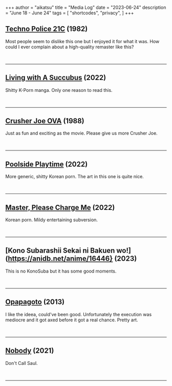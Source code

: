 +++
author = "aikatsu"
title = "Media Log"
date = "2023-06-24"
description = "June 18 - June 24"
tags = [
    "shortcodes",
    "privacy",
]
+++

## [Techno Police 21C](https://anidb.net/anime/1862) (1982)

Most people seem to dislike this one but I enjoyed it for what it was. How could I ever complain about a high-quality remaster like this?

<br>

---

## [Living with A Succubus](https://anilist.co/manga/150052/Donggeonyeoga-Succubus/) (2022)

Shitty K-Porn manga. Only one reason to read this.

<br>

---

## [Crusher Joe OVA](https://anidb.net/anime/2057) (1988)

Just as fun and exciting as the movie. Please give us more Crusher Joe.

<br>

---

## [Poolside Playtime](https://anilist.co/manga/152440/Mulmitjageop/) (2022)

More generic, shitty Korean porn. The art in this one is quite nice.

<br>

---

## [Master, Please Charge Me](https://anilist.co/manga/162354/Juinnim-Chungjeonhae-Juseyo/) (2022)

Korean porn. Mildy entertaining subversion.

<br>

---


## [Kono Subarashii Sekai ni Bakuen wo!](https://anidb.net/anime/16446} (2023)

This is no KonoSuba but it has some good moments.

<br>

---

## [Opapagoto](https://www.mangaupdates.com/series/y4ghi5x/opapagoto) (2013)

I like the ideea, could've been good. Unfortunately the execution was mediocre and it got axed before it got a real chance. Pretty art.

<br>

---

## [Nobody](https://rateyourmusic.com/film/nobody_f3/) (2021)

Don't Call Saul.

<br>

---

<br>




